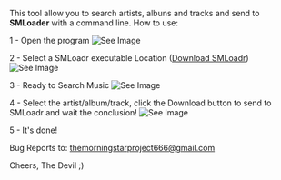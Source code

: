 This tool allow you to search artists, albuns and tracks and send to **SMLoader** with a command line. 
How to use: 

1 - Open the program ![See Image](https://imgur.com/iqxo1yL.png)

2 - Select a SMLoadr executable Location ([Download SMLoadr](https://git.teknik.io/SMLoadrDev/SMLoadr/releases)) ![See Image](https://imgur.com/uz7mFL7.png)

3 - Ready to Search Music ![See Image](https://imgur.com/o6ASTbN.png)

4 - Select the artist/album/track, click the Download button to send to SMLoadr and wait the conclusion! ![See Image](https://imgur.com/F6ej47f.png)

5 - It's done!

Bug Reports to: themorningstarproject666@gmail.com

Cheers, The Devil ;)
